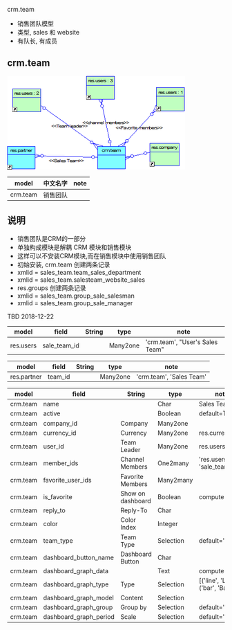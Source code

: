 



crm.team
* 销售团队模型
* 类型, sales 和 website
* 有队长, 有成员

## crm.team

![sales.team](https://github.com/odooht/odoo-docs/blob/master/model/image/sales.team.png)

model|中文名字|note
-----|-------|----
crm.team|销售团队|


## 说明
* 销售团队是CRM的一部分
* 单独构成模块是解耦 CRM 模块和销售模块
* 这样可以不安装CRM模块,而在销售模块中使用销售团队
* 初始安装, crm.team 创建两条记录
* xmlid = sales\_team.team\_sales\_department
* xmlid = sales\_team.salesteam\_website\_sales
* res.groups 创建两条记录
* xmlid = sales\_team.group\_sale\_salesman
* xmlid = sales\_team.group\_sale\_manager



TBD 2018-12-22



model|field|String|type|note
-----|-----|------|----|----
res.users|sale_team_id||Many2one|'crm.team', "User's Sales Team"


model|field|String|type|note
-----|-----|------|----|----
res.partner|team_id||Many2one|'crm.team', 'Sales Team'


model|field|String|type|note
-----|-----|------|----|----
crm.team|name||Char|Sales Team
crm.team|active||Boolean|default=True
crm.team|company_id|Company|Many2one|
crm.team|currency_id|Currency|Many2one|res.currency
crm.team|user_id|Team Leader|Many2one|res.users
crm.team|member_ids|Channel Members|One2many|'res.users', 'sale_team_id'
crm.team|favorite_user_ids|Favorite Members|Many2many|
crm.team|is_favorite|Show on dashboard|Boolean|compute
crm.team|reply_to|Reply-To|Char|
crm.team|color|Color Index|Integer|
crm.team|team_type|Team Type|Selection|default='sales'
crm.team|dashboard_button_name|Dashboard Button|Char|
crm.team|dashboard_graph_data||Text|compute
crm.team|dashboard_graph_type|Type|Selection|[('line', 'Line'),<br/>('bar', 'Bar'),]    
crm.team|dashboard_graph_model|Content|Selection|
crm.team|dashboard_graph_group|Group by|Selection| default='day'
crm.team|dashboard_graph_period|Scale|Selection|default='month'





